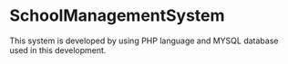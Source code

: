 # SchoolManagementSystem
This system is developed by using PHP language and MYSQL database used in this development.
